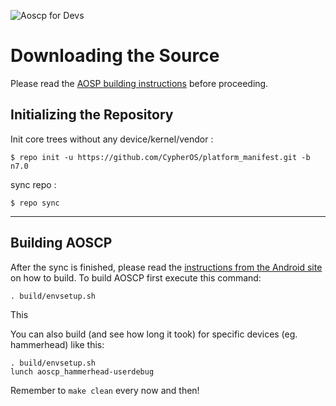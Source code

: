 ![Aoscp for Devs](http://i.imgur.com/A0jUjxO.png)

Downloading the Source
===================

Please read the [AOSP building instructions](http://source.android.com/source/index.html) before proceeding.

Initializing the Repository
-----------------------

Init core trees without any device/kernel/vendor :

    $ repo init -u https://github.com/CypherOS/platform_manifest.git -b n7.0

sync repo :

    $ repo sync

***

Building AOSCP
--------

After the sync is finished, please read the [instructions from the Android site](http://s.android.com/source/building.html) on how to build.
To build AOSCP first execute this command:

    . build/envsetup.sh
	
This 


You can also build (and see how long it took) for specific devices (eg. hammerhead) like this:

    . build/envsetup.sh
    lunch aoscp_hammerhead-userdebug

Remember to `make clean` every now and then!
